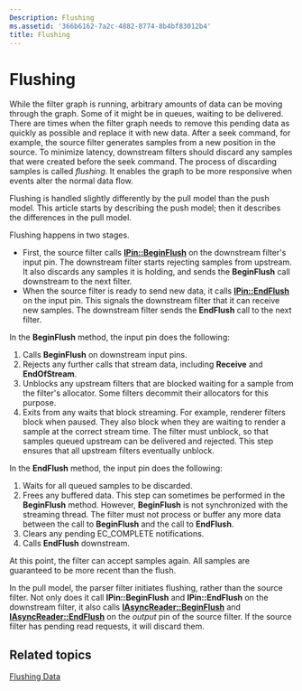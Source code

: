```yaml
---
Description: Flushing
ms.assetid: '366b6162-7a2c-4882-8774-8b4bf83012b4'
title: Flushing
---
```


# Flushing

While the filter graph is running, arbitrary amounts of data can be moving through the graph. Some of it might be in queues, waiting to be delivered. There are times when the filter graph needs to remove this pending data as quickly as possible and replace it with new data. After a seek command, for example, the source filter generates samples from a new position in the source. To minimize latency, downstream filters should discard any samples that were created before the seek command. The process of discarding samples is called *flushing*. It enables the graph to be more responsive when events alter the normal data flow.

Flushing is handled slightly differently by the pull model than the push model. This article starts by describing the push model; then it describes the differences in the pull model.

Flushing happens in two stages.

-   First, the source filter calls [**IPin::BeginFlush**](ipin-beginflush.md) on the downstream filter's input pin. The downstream filter starts rejecting samples from upstream. It also discards any samples it is holding, and sends the **BeginFlush** call downstream to the next filter.
-   When the source filter is ready to send new data, it calls [**IPin::EndFlush**](ipin-endflush.md) on the input pin. This signals the downstream filter that it can receive new samples. The downstream filter sends the **EndFlush** call to the next filter.

In the **BeginFlush** method, the input pin does the following:

1.  Calls **BeginFlush** on downstream input pins.
2.  Rejects any further calls that stream data, including **Receive** and **EndOfStream**.
3.  Unblocks any upstream filters that are blocked waiting for a sample from the filter's allocator. Some filters decommit their allocators for this purpose.
4.  Exits from any waits that block streaming. For example, renderer filters block when paused. They also block when they are waiting to render a sample at the correct stream time. The filter must unblock, so that samples queued upstream can be delivered and rejected. This step ensures that all upstream filters eventually unblock.

In the **EndFlush** method, the input pin does the following:

1.  Waits for all queued samples to be discarded.
2.  Frees any buffered data. This step can sometimes be performed in the **BeginFlush** method. However, **BeginFlush** is not synchronized with the streaming thread. The filter must not process or buffer any more data between the call to **BeginFlush** and the call to **EndFlush**.
3.  Clears any pending EC\_COMPLETE notifications.
4.  Calls **EndFlush** downstream.

At this point, the filter can accept samples again. All samples are guaranteed to be more recent than the flush.

In the pull model, the parser filter initiates flushing, rather than the source filter. Not only does it call **IPin::BeginFlush** and **IPin::EndFlush** on the downstream filter, it also calls [**IAsyncReader::BeginFlush**](iasyncreader-beginflush.md) and [**IAsyncReader::EndFlush**](iasyncreader-endflush.md) on the *output* pin of the source filter. If the source filter has pending read requests, it will discard them.

## Related topics

<dl> <dt>

[Flushing Data](flushing-data.md)
</dt> </dl>

 

 



